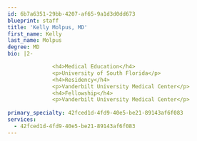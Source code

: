 ```yaml
---
id: 6b7a6351-29bb-4207-af65-9a1d3d0dd673
blueprint: staff
title: 'Kelly Molpus, MD'
first_name: Kelly
last_name: Molpus
degree: MD
bio: |2-

              <h4>Medical Education</h4>
              <p>University of South Florida</p>
              <h4>Residency</h4>
              <p>Vanderbilt University Medical Center</p>
              <h4>Fellowship</h4>
              <p>Vanderbilt University Medical Center</p>
          
primary_specialty: 42fced1d-4fd9-40e5-be21-89143af6f083
services:
  - 42fced1d-4fd9-40e5-be21-89143af6f083
---
```

